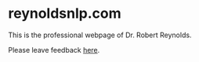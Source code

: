 # reynoldsnlp.com
This is the professional webpage of Dr. Robert Reynolds.

Please leave feedback [here](https://github.com/reynoldsnlp/reynoldsnlp_website/issues).
